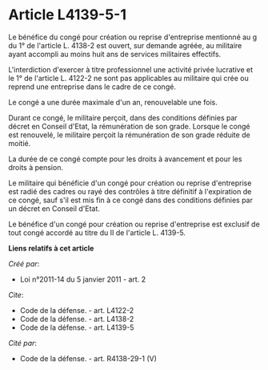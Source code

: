 # Article L4139-5-1

Le bénéfice du congé pour création ou reprise d'entreprise mentionné au g du 1° de l'article L. 4138-2 est ouvert, sur
demande agréée, au militaire ayant accompli au moins huit ans de services militaires effectifs.

L'interdiction d'exercer à titre professionnel une activité privée lucrative et le 1° de l'article L. 4122-2 ne sont pas
applicables au militaire qui crée ou reprend une entreprise dans le cadre de ce congé. 

Le congé a une durée maximale d'un an, renouvelable une fois. 

Durant ce congé, le militaire perçoit, dans des conditions définies par décret en Conseil d'Etat, la rémunération de son
grade. Lorsque le congé est renouvelé, le militaire perçoit la rémunération de son grade réduite de moitié. 

La durée de ce congé compte pour les droits à avancement et pour les droits à pension. 

Le militaire qui bénéficie d'un congé pour création ou reprise d'entreprise est radié des cadres ou rayé des contrôles à
titre définitif à l'expiration de ce congé, sauf s'il est mis fin à ce congé dans des conditions définies par un décret en
Conseil d'Etat. 

Le bénéfice d'un congé pour création ou reprise d'entreprise est exclusif de tout congé accordé au titre du II de l'article
L. 4139-5.

**Liens relatifs à cet article**

_Créé par_:

  - Loi n°2011-14 du 5 janvier 2011 - art. 2

_Cite_:

  - Code de la défense. - art. L4122-2
  - Code de la défense. - art. L4138-2
  - Code de la défense. - art. L4139-5

_Cité par_:

  - Code de la défense. - art. R4138-29-1 (V)
